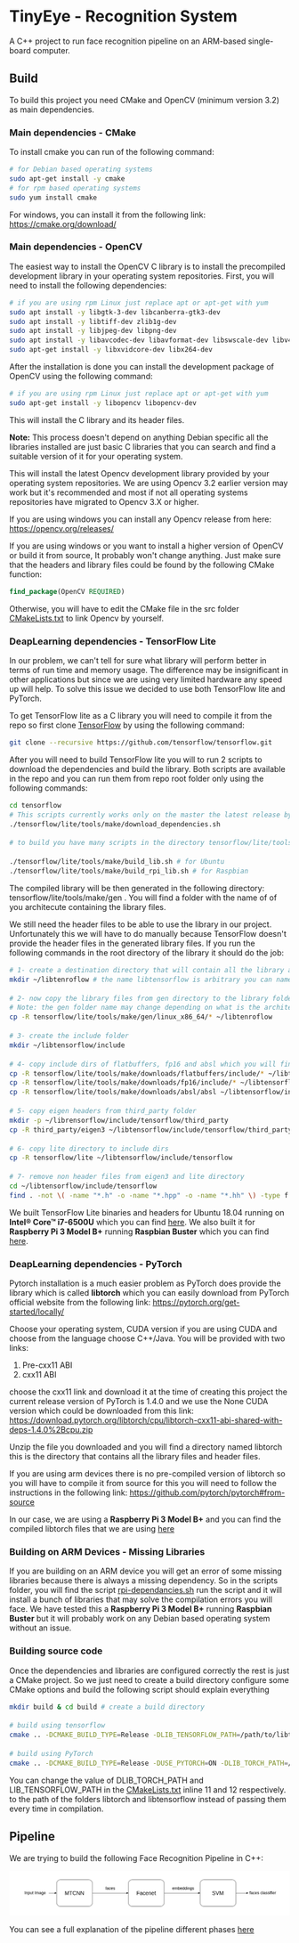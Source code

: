 # TinyEye - Recognition System
A C++ project to run face recognition pipeline on an ARM-based single-board computer.

## Build
To build this project you need CMake and OpenCV (minimum version 3.2) as main dependencies.

### Main dependencies - CMake
To install cmake you can run of the following command:
```bash
# for Debian based operating systems
sudo apt-get install -y cmake
# for rpm based operating systems
sudo yum install cmake
```
For windows, you can install it from the following link: https://cmake.org/download/

### Main dependencies - OpenCV
The easiest way to install the OpenCV C library is to install the precompiled development library in your operating system repositories. First, you will need to install the following dependencies:
```bash
# if you are using rpm Linux just replace apt or apt-get with yum
sudo apt install -y libgtk-3-dev libcanberra-gtk3-dev
sudo apt install -y libtiff-dev zlib1g-dev
sudo apt install -y libjpeg-dev libpng-dev
sudo apt install -y libavcodec-dev libavformat-dev libswscale-dev libv4l-dev
sudo apt-get install -y libxvidcore-dev libx264-dev
```
After the installation is done you can install the development package of OpenCV using the following command:
```bash
# if you are using rpm Linux just replace apt or apt-get with yum
sudo apt-get install -y libopencv libopencv-dev
```
This will install the C library and its header files.

**Note:** This process doesn't depend on anything Debian specific all the libraries installed are just basic C libraries that you can search and find a suitable version of it for your operating system.

This will install the latest Opencv development library provided by your operating system repositories. We are using Opencv 3.2 earlier version may work but it's recommended and most if not all operating systems repositories have migrated to Opencv 3.X or higher.

If you are using windows you can install any Opencv release from here: https://opencv.org/releases/

If you are using windows or you want to install a higher version of OpenCV or build it from source, It probably won't change anything. Just make sure that the headers and library files could be found by the following CMake function:
```cmake
find_package(OpenCV REQUIRED)
```
Otherwise, you will have to edit the CMake file in the src folder [CMakeLists.txt](./src/CMakeLists.txt "CMake configuration of core library") to link Opencv by yourself.

### DeapLearning dependencies - TensorFlow Lite
In our problem, we can't tell for sure what library will perform better in terms of run time and memory usage. The difference may be insignificant in other applications but since we are using very limited hardware any speed up will help. To solve this issue we decided to use both TensorFlow lite and PyTorch.

To get TensorFlow lite as a C library you will need to compile it from the repo so first clone [TensorFlow](https://github.com/tensorflow/tensorflow) by using the following command:
```bash
git clone --recursive https://github.com/tensorflow/tensorflow.git
```
After you will need to build TensorFlow lite you will to run 2 scripts to download the dependencies and build the library. Both scripts are available in the repo and you can run them from repo root folder only using the following commands:
```bash
cd tensorflow
# This scripts currently works only on the master the latest release by the time of making this project the script doesn't work
./tensorflow/lite/tools/make/download_dependencies.sh

# to build you have many scripts in the directory tensorflow/lite/tools/make for different architectures for our case use a raspberry pi for deployment and ubuntu for development so we used only the following scripts

./tensorflow/lite/tools/make/build_lib.sh # for Ubuntu
./tensorflow/lite/tools/make/build_rpi_lib.sh # for Raspbian
```
The compiled library will be then generated in the following directory: tensorflow/lite/tools/make/gen . You will find a folder with the name of of you architecute containing the library files.

We still need the header files to be able to use the library in our project. Unfortunately this we will have to do manually because TensorFlow doesn't provide the header files in the generated library files. If you run the following commands in the root directory of the library it should do the job:
```bash
# 1- create a destination directory that will contain all the library and header files
mkdir ~/libtenroflow # the name libtensorflow is arbitrary you can name the directory whatever you want

# 2- now copy the library files from gen directory to the library folder we just created.
# Note: the gen folder name may change depending on what is the architecture you compiled for in our case the folder name was linux_x86_64 so it's better to check the name out before running the commands.
cp -R tensorflow/lite/tools/make/gen/linux_x86_64/* ~/libtenroflow

# 3- create the include folder
mkdir ~/libtensorflow/include

# 4- copy include dirs of flatbuffers, fp16 and absl which you will find in the downloads folder
cp -R tensorflow/lite/tools/make/downloads/flatbuffers/include/* ~/libtensorflow/include/flatbuffers
cp -R tensorflow/lite/tools/make/downloads/fp16/include/* ~/libtensorflow/include
cp -R tensorflow/lite/tools/make/downloads/absl/absl ~/libtensorflow/include

# 5- copy eigen headers from third_party folder
mkdir -p ~/librensorflow/include/tensorflow/third_party
cp -R third_party/eigen3 ~/libtensorflow/include/tensorflow/third_party

# 6- copy lite directory to include dirs
cp -R tensorflow/lite ~/libtensorflow/include/tensorflow

# 7- remove non header files from eigen3 and lite directory
cd ~/libtensorflow/include/tensorflow
find . -not \( -name "*.h" -o -name "*.hpp" -o -name "*.hh" \) -type f -delete # this command will find any file that doesn't have the extentions .h, .hpp and .hh then delete it
```

We built TensorFlow Lite binaries and headers for Ubuntu 18.04 running on **Intel® Core™ i7-6500U** which you can find [here](https://drive.google.com/open?id=1Vdxrkl4r0162VDVFOle0hMo5jpywR_Tw). We also built it for **Raspberry Pi 3 Model B+** running **Raspbian Buster** which you can find [here](https://drive.google.com/open?id=18uwj4YuNdolXqaPbQyUPJoUDWAI2UmR6).

### DeapLearning dependencies - PyTorch
Pytorch installation is a much easier problem as PyTorch does provide the library which is called **libtorch** which you can easily download from PyTorch official website from the following link: https://pytorch.org/get-started/locally/

Choose your operating system, CUDA version if you are using CUDA and choose from the language choose C++/Java. You will be provided with two links:
1. Pre-cxx11 ABI
2. cxx11 ABI

choose the cxx11 link and download it at the time of creating this project the current release version of PyTorch is 1.4.0 and we use the None CUDA version which could be downloaded from this link: https://download.pytorch.org/libtorch/cpu/libtorch-cxx11-abi-shared-with-deps-1.4.0%2Bcpu.zip

Unzip the file you downloaded and you will find a directory named libtorch this is the directory that contains all the library files and header files.

If you are using arm devices there is no pre-compiled version of libtorch so you will have to compile it from source for this you will need to follow the instructions in the following link: https://github.com/pytorch/pytorch#from-source

In our case, we are using a **Raspberry Pi 3 Model B+** and you can find the compiled libtorch files that we are using [here](https://drive.google.com/open?id=1OejAUHTUEpBF6IYmnq-UL6sp4Ww_Pus3)

### Building on ARM Devices - Missing Libraries
If you are building on an ARM device you will get an error of some missing libraries because there is always a missing dependency. So in the scripts folder, you will find the script [rpi-dependancies.sh](./scripts/rpi-dependencies.sh "Script to install possible missing libraries") run the script and it will install a bunch of libraries that may solve the compilation errors you will face. We have tested this a **Raspberry Pi 3 Model B+** running **Raspbian Buster** but it will probably work on any Debian based operating system without an issue.

### Building source code
Once the dependencies and libraries are configured correctly the rest is just a CMake project. So we just need to create a build directory configure some CMake options and build the following script should explain everything
```bash
mkdir build & cd build # create a build directory

# build using tensorflow
cmake .. -DCMAKE_BUILD_TYPE=Release -DLIB_TENSORFLOW_PATH=/path/to/libtensorflow/we/created/above

# build using PyTorch
cmake .. -DCMAKE_BUILD_TYPE=Release -DUSE_PYTORCH=ON -DLIB_TORCH_PATH=/path/to/libtorch/we/created/above
```
You can change the value of DLIB_TORCH_PATH and LIB_TENSORFLOW_PATH in the [CMakeLists.txt](./CMakeLists.txt "Project CMake configuration file") inline 11 and 12 respectively. to the path of the folders libtorch and libtensorflow instead of passing them every time in compilation.

## Pipeline
We are trying to build the following Face Recognition Pipeline in C++:

![alt text](../Server/Model%20Builder/docs/face_recognition_pipeline.png "Face Recognition Pipeline")

You can see a full explanation of the pipeline different phases [here](../Server/Model%20Builder/README.md#Training)
